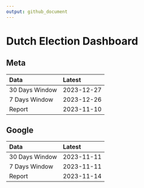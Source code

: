 ```yaml
---
output: github_document
---
```


# Dutch Election Dashboard



## Meta


|Data           |Latest     |
|:--------------|:----------|
|30 Days Window |2023-12-27 |
|7 Days Window  |2023-12-26 |
|Report         |2023-11-10 |

## Google


|Data           |Latest     |
|:--------------|:----------|
|30 Days Window |2023-11-11 |
|7 Days Window  |2023-11-11 |
|Report         |2023-11-14 |
